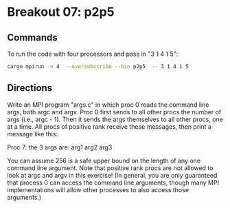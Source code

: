 # Breakout 07: p2p5

## Commands

To run the code with four processors and pass in "3 1 4 1 5":
```bash
cargo mpirun -n 4  --oversubscribe --bin p2p5  -- 3 1 4 1 5
```

## Directions

Write an MPI program "args.c" in which proc 0 reads the command
line args, both argc and argv. Proc 0 first sends to all other procs
the number of args (i.e., argc - 1). Then it sends the args themselves
to all other procs, one at a time. All procs of positive rank receive
these messages, then print a message like this:

Proc 7: the 3 args are: arg1 arg2 arg3

You can assume 256 is a safe upper bound on the length of any one
command line argument. Note that positive rank procs are not allowed
to look at argc and argv in this exercise! (In general, you are only
guaranteed that process 0 can access the command line arguments,
though many MPI implementations will allow other processes to also
access those arguments.)

